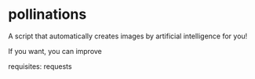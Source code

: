 # pollinations
A script that automatically creates images by artificial intelligence for you!

If you want, you can improve

requisites:
requests
